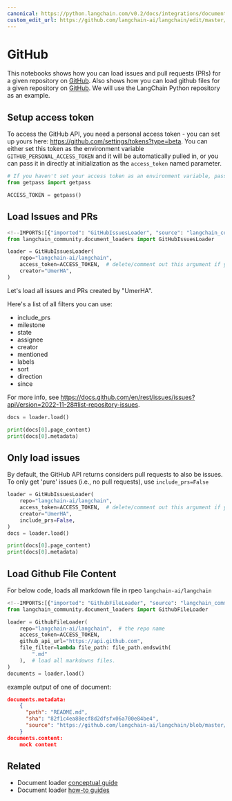 ```yaml
---
canonical: https://python.langchain.com/v0.2/docs/integrations/document_loaders/github/
custom_edit_url: https://github.com/langchain-ai/langchain/edit/master/docs/docs/integrations/document_loaders/github.ipynb
---
```


# GitHub

This notebooks shows how you can load issues and pull requests (PRs) for a given repository on [GitHub](https://github.com/). Also shows how you can load github files for a given repository on [GitHub](https://github.com/). We will use the LangChain Python repository as an example.

## Setup access token

To access the GitHub API, you need a personal access token - you can set up yours here: https://github.com/settings/tokens?type=beta. You can either set this token as the environment variable ``GITHUB_PERSONAL_ACCESS_TOKEN`` and it will be automatically pulled in, or you can pass it in directly at initialization as the ``access_token`` named parameter.


```python
# If you haven't set your access token as an environment variable, pass it in here.
from getpass import getpass

ACCESS_TOKEN = getpass()
```

## Load Issues and PRs


```python
<!--IMPORTS:[{"imported": "GitHubIssuesLoader", "source": "langchain_community.document_loaders", "docs": "https://api.python.langchain.com/en/latest/document_loaders/langchain_community.document_loaders.github.GitHubIssuesLoader.html", "title": "GitHub"}]-->
from langchain_community.document_loaders import GitHubIssuesLoader
```


```python
loader = GitHubIssuesLoader(
    repo="langchain-ai/langchain",
    access_token=ACCESS_TOKEN,  # delete/comment out this argument if you've set the access token as an env var.
    creator="UmerHA",
)
```

Let's load all issues and PRs created by "UmerHA".

Here's a list of all filters you can use:
- include_prs
- milestone
- state
- assignee
- creator
- mentioned
- labels
- sort
- direction
- since

For more info, see https://docs.github.com/en/rest/issues/issues?apiVersion=2022-11-28#list-repository-issues.


```python
docs = loader.load()
```


```python
print(docs[0].page_content)
print(docs[0].metadata)
```

## Only load issues

By default, the GitHub API returns considers pull requests to also be issues. To only get 'pure' issues (i.e., no pull requests), use `include_prs=False`


```python
loader = GitHubIssuesLoader(
    repo="langchain-ai/langchain",
    access_token=ACCESS_TOKEN,  # delete/comment out this argument if you've set the access token as an env var.
    creator="UmerHA",
    include_prs=False,
)
docs = loader.load()
```


```python
print(docs[0].page_content)
print(docs[0].metadata)
```

## Load Github File Content

For below code, loads all markdown file in rpeo `langchain-ai/langchain`


```python
<!--IMPORTS:[{"imported": "GithubFileLoader", "source": "langchain_community.document_loaders", "docs": "https://api.python.langchain.com/en/latest/document_loaders/langchain_community.document_loaders.github.GithubFileLoader.html", "title": "GitHub"}]-->
from langchain_community.document_loaders import GithubFileLoader
```


```python
loader = GithubFileLoader(
    repo="langchain-ai/langchain",  # the repo name
    access_token=ACCESS_TOKEN,
    github_api_url="https://api.github.com",
    file_filter=lambda file_path: file_path.endswith(
        ".md"
    ),  # load all markdowns files.
)
documents = loader.load()
```

example output of one of document: 

```json
documents.metadata: 
    {
      "path": "README.md",
      "sha": "82f1c4ea88ecf8d2dfsfx06a700e84be4",
      "source": "https://github.com/langchain-ai/langchain/blob/master/README.md"
    }
documents.content:
    mock content
```


## Related

- Document loader [conceptual guide](/docs/concepts/#document-loaders)
- Document loader [how-to guides](/docs/how_to/#document-loaders)